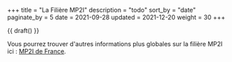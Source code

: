 +++
title = "La Filière MP2I"
description = "todo"
sort_by = "date"
paginate_by = 5
date = 2021-09-28
updated = 2021-12-20
weight = 30
+++

{{ draft() }}


Vous pourrez trouver d'autres informations plus globales sur la filière MP2I ici : [MP2I de France](https://mp2i-france.github.io/mp2i-france-website/mp2i/).